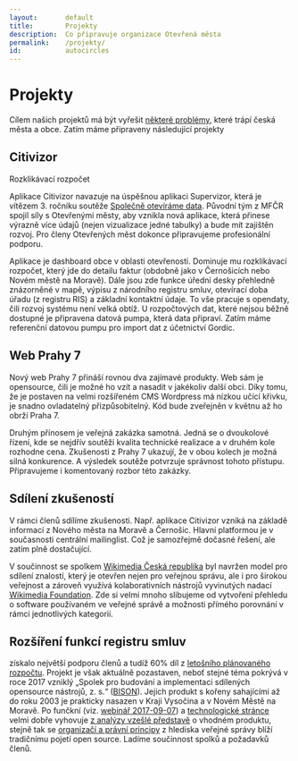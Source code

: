 ```yaml
---
layout:       default
title:        Projekty
description:  Co připravuje organizace Otevřená města
permalink:    /projekty/
id:           autocircles
---
```


Projekty
========================
Cílem našich projektů má být vyřešit [některé problémy](/problemy/), které trápí česká města a obce. Zatím máme připraveny následující projekty

## Citivizor
Rozklikávací rozpočet

Aplikace Citivizor navazuje na úspěšnou aplikaci Supervizor, která je vítězem 3. ročníku soutěže [Společně otevíráme data](http://www.otevrenadata.cz/soutez/). Původní tým z MFČR spojil síly s Otevřenými městy, aby vznikla nová aplikace, která přinese výrazně více údajů (nejen vizualizace jedné tabulky) a bude mít zajištěn rozvoj. Pro členy Otevřených měst dokonce připravujeme profesionální podporu.

Aplikace je dashboard obce v oblasti otevřenosti. Dominuje mu rozklikávací rozpočet, který jde do detailu faktur (obdobně jako v Černošicích nebo Novém městě na Moravě). Dále jsou zde funkce úřední desky přehledně znázorněné v mapě, výpisu z národního registru smluv, otevírací doba úřadu (z registru RIS) a základní kontaktní údaje. To vše pracuje s opendaty, čili rozvoj systému není velká obtíž. U rozpočtových dat, které nejsou běžně dostupné je připravena datová pumpa, která data připraví. Zatím máme referenční datovou pumpu pro import dat z účetnictví Gordic.

## Web Prahy 7

Nový web Prahy 7 přináší rovnou dva zajímavé produkty. Web sám je opensource, čili je možné ho vzít a nasadit v jakékoliv další obci. Díky tomu, že je postaven na velmi rozšířeném CMS Wordpress  má nízkou učící křivku, je snadno ovladatelný přizpůsobitelný. Kód bude zveřejněn v květnu až ho obrží Praha 7.

Druhým přínosem je veřejná zakázka samotná. Jedná se o dvoukolové řízení, kde se nejdřív soutěži kvalita technické realizace a v druhém kole rozhodne cena. Zkušenosti z Prahy 7 ukazují, že v obou kolech je možná silná konkurence. A výsledek soutěže potvrzuje správnost tohoto přístupu. Připravujeme i komentovaný rozbor této zakázky.

## Sdílení zkušeností
V rámci členů sdílíme zkušenosti. Např. aplikace Citivizor vzniká na základě informací z Nového města na Moravě a Černošic. Hlavní platformou je v současnosti centrální mailinglist. Což je samozřejmě dočasné řešení, ale zatím plně dostačující.

V součinnost se spolkem [Wikimedia Česká republika](https://www.wikimedia.cz/web/Wikimedia_%C4%8Cesk%C3%A1_republika) byl navržen model pro sdílení znalostí, který je otevřen nejen pro veřejnou správu, ale i pro širokou veřejnost a zároveň využívá kolaborativních nástrojů vyvinutých nadací [Wikimedia Foundation](https://www.wikimedia.cz/web/Slovn%C3%AD%C4%8Dek_pojm%C5%AF#Projekty_Wikimedia). Zde si velmi mnoho slibujeme od vytvoření přehledu o software používaném ve veřejné správě a možnosti přímého porovnání v rámci jednotlivých kategorií. 

## Rozšíření funkcí registru smluv
získalo největší podporu členů a tudíž 60% díl z [letošního plánovaného rozpočtu](https://gitlab.com/otevrenamesta/documents/blob/master/rozpocet/2017/rozpocet.ods). Projekt je však aktuálně pozastaven, neboť stejné téma pokrývá v roce 2017 vzniklý „Spolek pro budování a implementaci sdílených opensource nástrojů, z. s.“ ([BISON](http://www.spolek-bison.cz)). Jejich produkt s kořeny sahajícími až do roku 2003 je prakticky nasazen v Kraji Vysočina a v Novém Městě na Moravě. Po funčkní (viz. [webinář 2017-09-07](https://youtu.be/umWLTCd_Gq8)) a [technologické stránce](/open-source/) velmi dobře vyhovuje [z analýzy vzešlé představě](https://ukoly.openalt.org/issues/3933#note-8) o vhodném produktu, stejně tak se [organizačí a právní principy](http://www.spolek-bison.cz/memorandum) z hlediska veřejné správy blíží tradičnímu pojetí open source. Ladíme součinnost spolků a požadavků členů.
